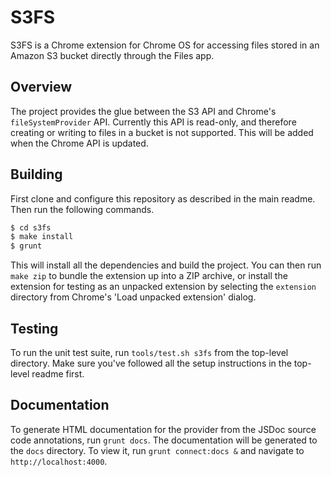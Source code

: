 # S3FS

S3FS is a Chrome extension for Chrome OS for accessing files stored in an Amazon S3 bucket directly through the Files app.

## Overview

The project provides the glue between the S3 API and Chrome's `fileSystemProvider` API. Currently this API is read-only, and therefore creating or writing to files in a bucket is not supported. This will be added when the Chrome API is updated.

## Building

First clone and configure this repository as described in the main readme. Then run the following commands.

```bash
$ cd s3fs
$ make install
$ grunt
```

This will install all the dependencies and build the project. You can then run `make zip` to bundle the extension up into a ZIP archive, or install the extension for testing as an unpacked extension by selecting the `extension` directory from Chrome's 'Load unpacked extension' dialog.

## Testing

To run the unit test suite, run `tools/test.sh s3fs` from the top-level directory. Make sure you've followed all the setup instructions in the top-level readme first.

## Documentation

To generate HTML documentation for the provider from the JSDoc source code annotations, run `grunt docs`. The documentation will be generated to the `docs` directory. To view it, run `grunt connect:docs &` and navigate to `http://localhost:4000`.
